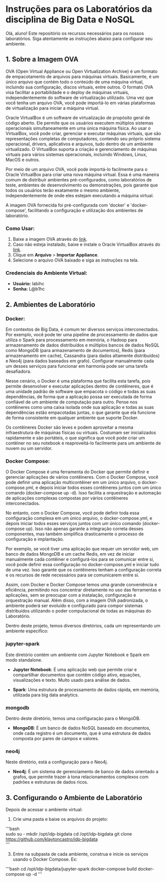 # Instruções para os Laboratórios da disciplina de Big Data e NoSQL

Olá, aluno! Este repositório os recursos necessários para os nossos laboratórios. Siga atentamente as instruções abaixo para configurar seu ambiente.

## 1. Sobre a Imagem OVA


OVA (Open Virtual Appliance ou Open Virtualization Archive) é um formato de empacotamento de arquivos para máquinas virtuais. Basicamente, é um único arquivo que contém todo o conteúdo de uma máquina virtual, incluindo sua configuração, discos virtuais, entre outros. O formato OVA visa facilitar a portabilidade e o deploy de máquinas virtuais, independentemente do software de virtualização utilizado. Uma vez que você tenha um arquivo OVA, você pode importá-lo em várias plataformas de virtualização para iniciar a máquina virtual.

Oracle VirtualBox é um software de virtualização de propósito geral de código aberto. Ele permite que os usuários executem múltiplos sistemas operacionais simultaneamente em uma única máquina física. Ao usar o VirtualBox, você pode criar, gerenciar e executar máquinas virtuais, que são representações completas de computadores, contendo seu próprio sistema operacional, drivers, aplicativos e arquivos, tudo dentro de um ambiente virtualizado. O VirtualBox suporta a criação e gerenciamento de máquinas virtuais para vários sistemas operacionais, incluindo Windows, Linux, MacOS e outros. 

Por meio de um arquivo OVA, você pode importá-lo facilmente para o Oracle VirtualBox para criar uma nova máquina virtual. Essa é uma maneira comum de distribuir ambientes pré-configurados, como laboratórios de teste, ambientes de desenvolvimento ou demonstrações, pois garante que todos os usuários terão exatamente o mesmo ambiente, independentemente de onde eles estejam executando a máquina virtual.


A imagem OVA fornecida foi pré-configurada com 'docker' e 'docker-compose', facilitando a configuração e utilização dos ambientes de laboratório. 


### Como Usar:
1. Baixe a imagem OVA através do [link](https://1drv.ms/f/s!As9_hcVH7a82gpovWfhahtGkRSmriA?e=vFJ2u3).
2. Caso não esteja instalado, baixe e instale o Oracle VirtualBox através do [link](https://www.oracle.com/br/virtualization/technologies/vm/downloads/virtualbox-downloads.html). 
3. Clique em **Arquivo** > **Importar Appliance**.
4. Selecione o arquivo OVA baixado e siga as instruções na tela.

### Credenciais do Ambiente Virtual:

- **Usuário:** labihc
- **Senha:** L@b1hc

## 2. Ambientes de Laboratório

### Docker:

Em contextos de Big Data, é comum ter diversos serviços interconectados. Por exemplo, você pode ter uma pipeline de processamento de dados que utiliza o Spark para processamento em memória, o Hadoop para armazenamento de dados distribuídos e múltiplos bancos de dados NoSQL como MongoDB (para armazenamento de documentos), Redis (para armazenamento em cache), Cassandra (para dados altamente distribuídos) e Neo4j (para dados baseados em grafo). Configurar manualmente cada um desses serviços para funcionar em harmonia pode ser uma tarefa desafiadora. 

Nesse cenário, o Docker é uma plataforma que facilita esta tarefa, pois permite desenvolver e executar aplicações dentro de contêineres, que é uma unidade padrão de software que empacota o código e todas as suas dependências, de forma que a aplicação possa ser executada de forma confiável de um ambiente de computação para outro. Pense nos contêineres como uma caixa isolada onde sua aplicação e todas as suas dependências estão empacotadas juntas, o que garante que ela funcione de forma consistente em qualquer ambiente que suporte Docker.

Os contêineres Docker são leves e podem aproveitar a mesma infraestrutura de máquinas físicas ou virtuais. Costumam ser inicializados rapidamente e são portáteis, o que significa que você pode criar um contêiner no seu notebook e reaproveitá-lo facilmente para um ambiente de nuvem ou um servidor. 

### Docker Compose:

O Docker Compose é uma ferramenta do Docker que permite definir e gerenciar aplicações de vários contêineres. Com o Docker Compose, você pode definir uma aplicação multicontêiner em um único arquivo, o docker-compose.yml, e depois iniciar todos esses contêineres juntos com um único comando (docker-compose up -d). Isso facilita a orquestração e automação de aplicações complexas compostas por vários contêineres interconectados.

No entanto, com o Docker Compose, você pode definir toda essa configuração complexa em um único arquivo, o docker-compose.yml, e depois iniciar todos esses serviços juntos com um único comando (docker-compose up). Isso não apenas garante a integração correta desses componentes, mas também simplifica drasticamente o processo de configuração e implantação.

Por exemplo, se você tiver uma aplicação que requer um servidor web, um banco de dados MongoDB e um cache Redis, em vez de iniciar manualmente cada contêiner e configurá-los para se comunicar entre si, você pode definir essa configuração no docker-compose.yml e iniciar tudo de uma vez. Isso garante que os contêineres tenham a configuração correta e os recursos de rede necessários para se comunicarem entre si.

Assim, com Docker e Docker Compose temos uma grande conveniência e eficiência, permitindo nos concentrar diretamente no uso das ferramentas e aplicações, sem se preocupar com a instalação, configuração e orquestração manual. Além disso, com a imagem OVA padronizada, o ambiente poderá ser evoluído e configurado para compor sistemas distribuídos utilizando o poder computacional de todas as máquinas do Laboratório. 

Dentro deste projeto, temos diversos diretórios, cada um representando um ambiente específico:

### jupyter-spark
Este diretório contém um ambiente com Jupyter Notebook e Spark em modo standalone. 

- **Jupyter Notebook**: É uma aplicação web que permite criar e compartilhar documentos que contêm código ativo, equações, visualizações e texto. Muito usado para análise de dados.
  
- **Spark**: Uma estrutura de processamento de dados rápida, em memória, utilizada para big data analytics.

### mongodb
Dentro deste diretório, temos uma configuração para o MongoDB.

- **MongoDB**: É um banco de dados NoSQL baseado em documentos, onde cada registro é um documento, que é uma estrutura de dados composta por pares de campos e valores.

### neo4j
Neste diretório, está a configuração para o Neo4j.

- **Neo4j**: É um sistema de gerenciamento de banco de dados orientado a grafos, que permite trazer à tona relacionamentos complexos com padrões e estruturas de dados ricos.

## 3. Configurando o Ambiente de Laboratório

Depois de acessar o ambiente virtual:

1. Crie uma pasta e baixe os arquivos do projeto:

'''bash   
   sudo su -
   mkdir /opt/idp-bigdata
   cd /opt/idp-bigdata
   git clone https://github.com/klaytoncastro/idp-bigdata   
'''

3. Entre na subpasta de cada ambiente, construa e inicie os serviços usando o Docker Compose. Ex:

'''bash
   cd /opt/idp-bigdata/jupyter-spark
   docker-compose build
   docker-compose up -d
'''
